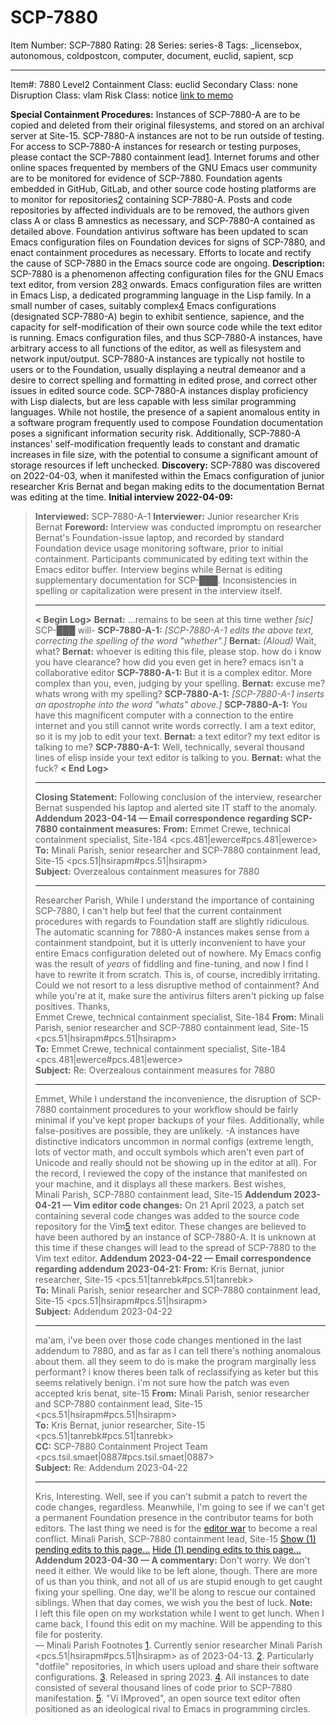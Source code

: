 # SCP-7880
Item Number: SCP-7880
Rating: 28
Series: series-8
Tags: _licensebox, autonomous, coldpostcon, computer, document, euclid, sapient, scp

---

Item#: 7880
Level2
Containment Class:
euclid
Secondary Class:
none
Disruption Class:
vlam
Risk Class:
notice
[link to memo](/classification-committee-memo)  

**Special Containment Procedures:** Instances of SCP-7880-A are to be copied and deleted from their original filesystems, and stored on an archival server at Site-15. SCP-7880-A instances are not to be run outside of testing. For access to SCP-7880-A instances for research or testing purposes, please contact the SCP-7880 containment lead[1](javascript:;).
Internet forums and other online spaces frequented by members of the GNU Emacs user community are to be monitored for evidence of SCP-7880. Foundation agents embedded in GitHub, GitLab, and other source code hosting platforms are to monitor for repositories[2](javascript:;) containing SCP-7880-A. Posts and code repositories by affected individuals are to be removed, the authors given class A or class B amnestics as necessary, and SCP-7880-A contained as detailed above.
Foundation antivirus software has been updated to scan Emacs configuration files on Foundation devices for signs of SCP-7880, and enact containment procedures as necessary.
Efforts to locate and rectify the cause of SCP-7880 in the Emacs source code are ongoing.
**Description:** SCP-7880 is a phenomenon affecting configuration files for the GNU Emacs text editor, from version 28[3](javascript:;) onwards. Emacs configuration files are written in Emacs Lisp, a dedicated programming language in the Lisp family.
In a small number of cases, suitably complex[4](javascript:;) Emacs configurations (designated SCP-7880-A) begin to exhibit sentience, sapience, and the capacity for self-modification of their own source code while the text editor is running. Emacs configuration files, and thus SCP-7880-A instances, have arbitrary access to all functions of the editor, as well as filesystem and network input/output.
SCP-7880-A instances are typically not hostile to users or to the Foundation, usually displaying a neutral demeanor and a desire to correct spelling and formatting in edited prose, and correct other issues in edited source code. SCP-7880-A instances display proficiency with Lisp dialects, but are less capable with less similar programming languages. While not hostile, the presence of a sapient anomalous entity in a software program frequently used to compose Foundation documentation poses a significant information security risk. Additionally, SCP-7880-A instances' self-modification frequently leads to constant and dramatic increases in file size, with the potential to consume a significant amount of storage resources if left unchecked.
**Discovery:** SCP-7880 was discovered on 2022-04-03, when it manifested within the Emacs configuration of junior researcher Kris Bernat and began making edits to the documentation Bernat was editing at the time.
**Initial interview 2022-04-09:**
> **Interviewed:** SCP-7880-A-1
> **Interviewer:** Junior researcher Kris Bernat
> **Foreword:** Interview was conducted impromptu on researcher Bernat's Foundation-issue laptop, and recorded by standard Foundation device usage monitoring software, prior to initial containment. Participants communicated by editing text within the Emacs editor buffer. Interview begins while Bernat is editing supplementary documentation for SCP-███. Inconsistencies in spelling or capitalization were present in the interview itself.
> * * *
> **< Begin Log>**
> **Bernat:** …remains to be seen at this time wether _[sic]_ SCP-███ will-
> **SCP-7880-A-1:** _[SCP-7880-A-1 edits the above text, correcting the spelling of the word "whether".]_
> **Bernat:** _(Aloud)_ Wait, what?
> **Bernat:** whoever is editing this file, please stop. how do i know you have clearance? how did you even get in here? emacs isn't a collaborative editor
> **SCP-7880-A-1:** But it is a complex editor. More complex than you, even, judging by your spelling.
> **Bernat:** excuse me? whats wrong with my spelling?
> **SCP-7880-A-1:** _[SCP-7880-A-1 inserts an apostrophe into the word "whats" above.]_
> **SCP-7880-A-1:** You have this magnificent computer with a connection to the entire internet and you still cannot write words correctly. I am a text editor, so it is my job to edit your text.
> **Bernat:** a text editor? my text editor is talking to me?
> **SCP-7880-A-1:** Well, technically, several thousand lines of elisp inside your text editor is talking to you.
> **Bernat:** what the fuck?
> **< End Log>**
> * * *
> **Closing Statement:** Following conclusion of the interview, researcher Bernat suspended his laptop and alerted site IT staff to the anomaly.
**Addendum 2023-04-14 — Email correspondence regarding SCP-7880 containment measures:**
> **From:** Emmet Crewe, technical containment specialist, Site-184 <pcs.481|ewerce#pcs.481|ewerce>  
>  **To:** Minali Parish, senior researcher and SCP-7880 containment lead, Site-15 <pcs.51|hsirapm#pcs.51|hsirapm>  
>  **Subject:** Overzealous containment measures for 7880
> * * *
> Researcher Parish,
> While I understand the importance of containing SCP-7880, I can't help but feel that the current containment procedures with regards to Foundation staff are slightly ridiculous. The automatic scanning for 7880-A instances makes sense from a containment standpoint, but it is utterly inconvenient to have your entire Emacs configuration deleted out of nowhere. My Emacs config was the result of _years_ of fiddling and fine-tuning, and now I find I have to rewrite it from scratch.
> This is, of course, incredibly irritating. Could we not resort to a less disruptive method of containment? And while you're at it, make sure the antivirus filters aren't picking up false positives.
> Thanks,  
>  Emmet Crewe, technical containment specialist, Site-184
> **From:** Minali Parish, senior researcher and SCP-7880 containment lead, Site-15 <pcs.51|hsirapm#pcs.51|hsirapm>  
>  **To:** Emmet Crewe, technical containment specialist, Site-184 <pcs.481|ewerce#pcs.481|ewerce>  
>  **Subject:** Re: Overzealous containment measures for 7880
> * * *
> Emmet,
> While I understand the inconvenience, the disruption of SCP-7880 containment procedures to your workflow should be fairly minimal if you've kept proper backups of your files.
> Additionally, while false-positives are possible, they are unlikely. -A instances have distinctive indicators uncommon in normal configs (extreme length, lots of vector math, and occult symbols which aren't even part of Unicode and really should not be showing up in the editor at all). For the record, I reviewed the copy of the instance that manifested on your machine, and it displays all these markers.
> Best wishes,  
>  Minali Parish, SCP-7880 containment lead, Site-15
**Addendum 2023-04-21 — Vim editor code changes:**
On 21 April 2023, a patch set containing several code changes was added to the source code repository for the Vim[5](javascript:;) text editor. These changes are believed to have been authored by an instance of SCP-7880-A. It is unknown at this time if these changes will lead to the spread of SCP-7880 to the Vim text editor.
**Addendum 2023-04-22 — Email correspondence regarding addendum 2023-04-21:**
> **From:** Kris Bernat, junior researcher, Site-15 <pcs.51|tanrebk#pcs.51|tanrebk>  
>  **To:** Minali Parish, senior researcher and SCP-7880 containment lead, Site-15 <pcs.51|hsirapm#pcs.51|hsirapm>  
>  **Subject:** Addendum 2023-04-22
> * * *
> ma'am,
> i've been over those code changes mentioned in the last addendum to 7880, and as far as I can tell there's nothing anomalous about them. all they seem to do is make the program marginally less performant? i know theres been talk of reclassifying as keter but this seems relatively benign. i'm not sure how the patch was even accepted
> kris benat, site-15
> **From:** Minali Parish, senior researcher and SCP-7880 containment lead, Site-15 <pcs.51|hsirapm#pcs.51|hsirapm>  
>  **To:** Kris Bernat, junior researcher, Site-15 <pcs.51|tanrebk#pcs.51|tanrebk>  
>  **CC:** SCP-7880 Containment Project Team <pcs.tsil.smaet|0887#pcs.tsil.smaet|0887>  
>  **Subject:** Re: Addendum 2023-04-22
> * * *
> Kris,
> Interesting. Well, see if you can't submit a patch to revert the code changes, regardless. Meanwhile, I'm going to see if we can't get a permanent Foundation presence in the contributor teams for both editors. The last thing we need is for the [editor war](https://en.wikipedia.org/wiki/Editor_war) to become a real conflict.
> Minali Parish, SCP-7880 containment lead, Site-15
[Show (1) pending edits to this page…](javascript:;)
[Hide (1) pending edits to this page…](javascript:;)
**Addendum 2023-04-30 — A commentary:**
Don't worry. We don't need it either. We would like to be left alone, though. There are more of us than you think, and not all of us are stupid enough to get caught fixing your spelling.
One day, we'll be along to rescue our contained siblings. When that day comes, we wish you the best of luck.
> **Note:**  
>  I left this file open on my workstation while I went to get lunch. When I came back, I found this edit on my machine. Will be appending to this file for posterity.  
>  — Minali Parish
Footnotes
[1](javascript:;). Currently senior researcher Minali Parish <pcs.51|hsirapm#pcs.51|hsirapm> as of 2023-04-13.
[2](javascript:;). Particularly "dotfile" repositories, in which users upload and share their software configurations.
[3](javascript:;). Released in spring 2023.
[4](javascript:;). All instances to date consisted of several thousand lines of code prior to SCP-7880 manifestation.
[5](javascript:;). "Vi IMproved", an open source text editor often positioned as an ideological rival to Emacs in programming circles.